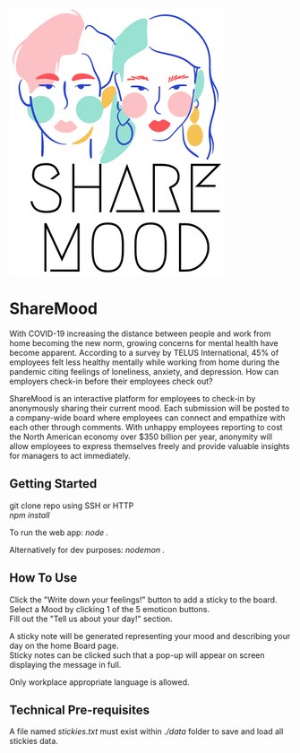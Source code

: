 ![ShareMood](./public/images/logo.png)
# ShareMood
With COVID-19 increasing the distance between people and work from home becoming the new norm, growing concerns for mental health have become apparent. According to a survey by TELUS International, 45% of employees felt less healthy mentally while working from home during the pandemic citing feelings of loneliness, anxiety, and depression. How can employers check-in before their employees check out? 

ShareMood is an interactive platform for employees to check-in by anonymously sharing their current mood. Each submission will be posted to a company-wide board where employees can connect and empathize with each other through comments. With unhappy employees reporting to cost the North American economy over $350 billion per year, anonymity will allow employees to express themselves freely and provide valuable insights for managers to act immediately.

## Getting Started
git clone repo using SSH or HTTP\
*npm install*

To run the web app:
*node .*

Alternatively for dev purposes:
*nodemon .*

## How To Use
Click the "Write down your feelings!" button to add a sticky to the board.\
Select a Mood by clicking 1 of the 5 emoticon buttons.\
Fill out the "Tell us about your day!" section.

A sticky note will be generated representing your mood and describing your day on the home Board page.\
Sticky notes can be clicked such that a pop-up will appear on screen displaying the message in full.

Only workplace appropriate language is allowed.

## Technical Pre-requisites
A file named *stickies.txt* must exist within *./data* folder to save and load all stickies data.
